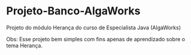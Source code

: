 # Projeto-Banco-AlgaWorks
Projeto do módulo Herança do curso de Especialista Java (AlgaWorks)

Obs: Esse projeto bem simples com fins apenas de aprendizado sobre o tema Herança.
